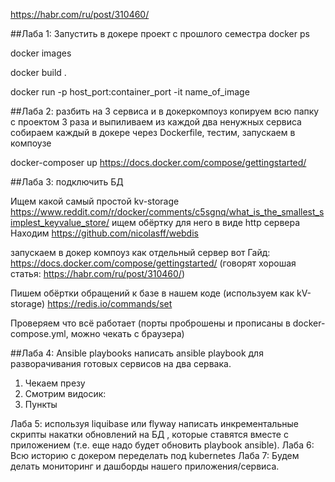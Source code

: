 https://habr.com/ru/post/310460/

##Лаба 1: Запустить в докере проект с прошлого семестра
docker ps

docker images

docker build .

docker run -p host_port:container_port -it name_of_image 

##Лаба 2: разбить на 3 сервиса и в докеркомпоуз
копируем всю папку с проектом 3 раза и выпиливаем из каждой два ненужных сервиса
собираем каждый в докере через Dockerfile, тестим, запускаем в компоузе

docker-composer up
https://docs.docker.com/compose/gettingstarted/

##Лаба 3: подключить БД

Ищем какой самый простой kv-storage
https://www.reddit.com/r/docker/comments/c5sgnq/what_is_the_smallest_simplest_keyvalue_store/
ищем обёртку для него в виде http сервера
Находим https://github.com/nicolasff/webdis

запускаем в докер компоуз как отдельный сервер
вот Гайд: https://docs.docker.com/compose/gettingstarted/
(говорят хорошая статья: https://habr.com/ru/post/310460/)

Пишем обёртки обращений к базе в нашем коде (используем как kV-storage)
https://redis.io/commands/set

Проверяем что всё работает (порты проброшены и прописаны в docker-compose.yml, можно чекать с браузера)

##Лаба 4: Ansible playbooks
написать ansible playbook для разворачивания готовых сервисов на два сервака.  
1) Чекаем презу
2) Смотрим видосик:
3) Пункты

Лаба 5: используя liquibase или flyway написать инкрементальные скрипты накатки обновлений на БД , которые ставятся вместе с приложением (т.е. еще надо будет обновить playbook ansible). 
Лаба 6: Всю историю с докером переделать под kubernetes
Лаба 7: Будем делать мониторинг и дашборды нашего приложения/сервиса.



